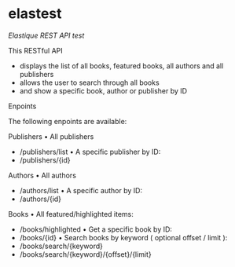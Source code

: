 # elastest

*Elastique REST API test*


This RESTful API 

- displays the list of all books, featured books, all authors and all publishers
- allows the user to search through all books
- and show a specific book, author or publisher by ID

Enpoints

The following enpoints are available:

Publishers
• All publishers
- /publishers/list
• A specific publisher by ID:
- /publishers/{id}
	
Authors
• All authors
- /authors/list
• A specific author by ID:
- /authors/{id}

Books
• All featured/highlighted items:
- /books/highlighted
• Get a specific book by ID:
- /books/{id}
• Search books by keyword ( optional offset / limit ):
- /books/search/{keyword}
- /books/search/{keyword}/{offset}/{limit}
